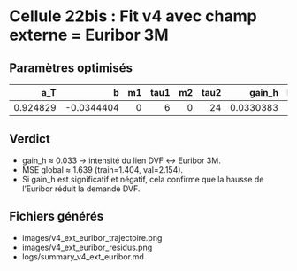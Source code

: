 # Cellule 22bis : Fit v4 avec champ externe = Euribor 3M

## Paramètres optimisés

|      a_T |          b |   m1 |   tau1 |   m2 |   tau2 |    gain_h |   MSE_train |   MSE_val |   MSE_global |
|---------:|-----------:|-----:|-------:|-----:|-------:|----------:|------------:|----------:|-------------:|
| 0.924829 | -0.0344404 |    0 |      6 |    0 |     24 | 0.0330383 |     1.40411 |   2.15418 |      1.63851 |

## Verdict
- gain_h ≈ 0.033 → intensité du lien DVF ↔ Euribor 3M.
- MSE global ≈ 1.639 (train=1.404, val=2.154).
- Si gain_h est significatif et négatif, cela confirme que la hausse de l’Euribor réduit la demande DVF.

## Fichiers générés
- images/v4_ext_euribor_trajectoire.png
- images/v4_ext_euribor_residus.png
- logs/summary_v4_ext_euribor.md

